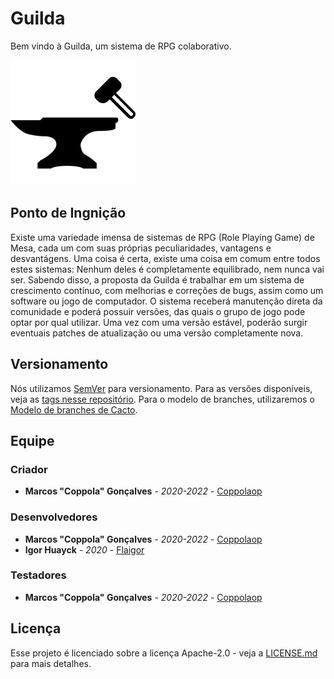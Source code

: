 # Guilda
Bem vindo à Guilda, um sistema de RPG colaborativo.

<img src="./Imagens/Guilda.png" width="200"/>

## Ponto de Ingnição

Existe uma variedade imensa de sistemas de RPG (Role Playing Game) de Mesa, cada um com suas próprias peculiaridades, vantagens e desvantágens.
Uma coisa é certa, existe uma coisa em comum entre todos estes sistemas: Nenhum deles é completamente equilibrado, nem nunca vai ser.
Sabendo disso, a proposta da Guilda é trabalhar em um sistema de crescimento contínuo, com melhorias e correções de bugs, assim como um software ou jogo de computador.
O sistema receberá manutenção direta da comunidade e poderá possuir versões, das quais o grupo de jogo pode optar por qual utilizar.
Uma vez com uma versão estável, poderão surgir eventuais patches de atualização ou uma versão completamente nova.

## Versionamento

Nós utilizamos [SemVer](http://semver.org/) para versionamento. Para as versões disponíveis, veja as [tags nesse repositório](https://github.com/coppolaop/DungeonManager/tags). 
Para o modelo de branches, utilizaremos o [Modelo de branches de Cacto](https://barro.github.io/2016/02/a-succesful-git-branching-model-considered-harmful/).

## Equipe

### Criador

* **Marcos "Coppola" Gonçalves** - *2020-2022* - [Coppolaop](https://github.com/coppolaop)

### Desenvolvedores

* **Marcos "Coppola" Gonçalves** - *2020-2022* - [Coppolaop](https://github.com/coppolaop)
* **Igor Huayck** - *2020* - [Flaigor](https://github.com/Flaigor)

### Testadores

* **Marcos "Coppola" Gonçalves** - *2020-2022* - [Coppolaop](https://github.com/coppolaop)

## Licença

Esse projeto é licenciado sobre a licença Apache-2.0 - veja a [LICENSE.md](LICENSE) para mais detalhes.